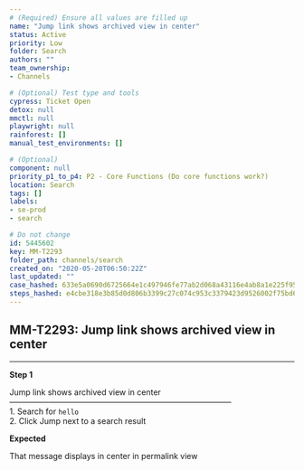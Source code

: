 ```yaml
---
# (Required) Ensure all values are filled up
name: "Jump link shows archived view in center"
status: Active
priority: Low
folder: Search
authors: ""
team_ownership: 
- Channels

# (Optional) Test type and tools
cypress: Ticket Open
detox: null
mmctl: null
playwright: null
rainforest: []
manual_test_environments: []

# (Optional)
component: null
priority_p1_to_p4: P2 - Core Functions (Do core functions work?)
location: Search
tags: []
labels: 
- se-prod
- search

# Do not change
id: 5445602
key: MM-T2293
folder_path: channels/search
created_on: "2020-05-20T06:50:22Z"
last_updated: ""
case_hashed: 633e5a0690d6725664e1c497946fe77ab2d068a43116e4ab8a1e225f95e27683c08fa72590e8189130fe09ffaafe49f3
steps_hashed: e4cbe318e3b85d0d806b3399c27c074c953c3379423d9526002f75bd6ff6c331db01c86df686359e502dd0631646fdf7
---
```


## MM-T2293: Jump link shows archived view in center

---

**Step 1**

Jump link shows archived view in center\
————————————————————————————\
1\. Search for `hello`\
2\. Click Jump next to a search result

**Expected**

That message displays in center in permalink view
